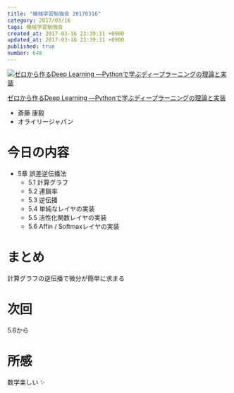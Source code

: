 ```yaml
---
title: "機械学習勉強会 20170316"
category: 2017/03/16
tags: 機械学習勉強会
created_at: 2017-03-16 23:39:31 +0900
updated_at: 2017-03-16 23:39:31 +0900
published: true
number: 648
---
```


<div class="asin">
<div class="asin-image"><a href="https://www.amazon.co.jp/exec/obidos/ASIN/4873117585/nownabe0c-22/" rel="nofollow noopener" target="_blank"><img src="http://images-jp.amazon.com/images/P/4873117585.09._SL160_.jpg" alt="ゼロから作るDeep Learning ―Pythonで学ぶディープラーニングの理論と実装" title="ゼロから作るDeep Learning ―Pythonで学ぶディープラーニングの理論と実装"></a></div>
<div class="asin-detail">
<p><a href="https://www.amazon.co.jp/exec/obidos/ASIN/4873117585/nownabe0c-22/" rel="nofollow noopener" target="_blank">ゼロから作るDeep Learning ―Pythonで学ぶディープラーニングの理論と実装</a></p>
<ul>
<li>斎藤 康毅</li>
<li>オライリージャパン</li>
</ul>
</div>

<p></p>
</div>

# 今日の内容
* 5章 誤差逆伝播法
    * 5.1 計算グラフ
    * 5.2 連鎖率
    * 5.3 逆伝播
    * 5.4 単純なレイヤの実装
    * 5.5 活性化関数レイヤの実装
    * 5.6 Affin / Softmaxレイヤの実装

# まとめ
計算グラフの逆伝播で微分が簡単に求まる

# 次回
5.6から

# 所感
数学楽しい :sparkles:
